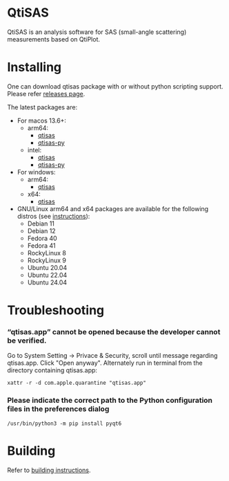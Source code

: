 # QtiSAS

QtiSAS is an analysis software for SAS (small-angle scattering) measurements
based on QtiPlot.

# Installing

One can download qtisas package with or without python scripting support. Please
refer [releases page](https://iffgit.fz-juelich.de/qtisas/qtisas/-/releases).

The latest packages are:

 * For macos 13.6+:
   * arm64:
     * [qtisas](https://iffgit.fz-juelich.de/api/v4/projects/1655/packages/generic/qtisas/v0.11.1/qtisas-v0.11.1-arm.dmg)
     * [qtisas-py](https://iffgit.fz-juelich.de/api/v4/projects/1655/packages/generic/qtisas/v0.11.1/qtisas-py-v0.11.1-arm.dmg)
   * intel:
     * [qtisas](https://iffgit.fz-juelich.de/api/v4/projects/1655/packages/generic/qtisas/v0.11.1/qtisas-v0.11.1-intel.dmg)
     * [qtisas-py](https://iffgit.fz-juelich.de/api/v4/projects/1655/packages/generic/qtisas/v0.11.1/qtisas-py-v0.11.1-intel.dmg)
 * For windows:
   * arm64:
     * [qtisas](https://iffgit.fz-juelich.de/api/v4/projects/1655/packages/generic/qtisas/v0.11.1/qtisas-v0.11.1-arm64.exe)
   * x64:
     * [qtisas](https://iffgit.fz-juelich.de/api/v4/projects/1655/packages/generic/qtisas/v0.11.1/qtisas-v0.11.1-x64.exe)
 * GNU/Linux arm64 and x64 packages are available for the following distros (see [instructions](https://software.opensuse.org//download.html?project=home%3Akholostov&package=qtisas)):
   * Debian 11
   * Debian 12
   * Fedora 40
   * Fedora 41
   * RockyLinux 8
   * RockyLinux 9
   * Ubuntu 20.04
   * Ubuntu 22.04
   * Ubuntu 24.04

# Troubleshooting

### “qtisas.app” cannot be opened because the developer cannot be verified.

Go to System Setting -> Privace & Security, scroll until message regarding
qtisas.app. Click "Open anyway".
Alternately run in terminal from the directory containing qtisas.app:

    xattr -r -d com.apple.quarantine "qtisas.app"

### Please indicate the correct path to the Python configuration files in the preferences dialog

    /usr/bin/python3 -m pip install pyqt6

# Building

Refer to [building instructions](build.md).
